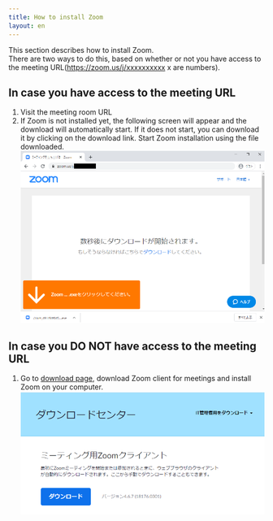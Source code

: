 ```yaml
---
title: How to install Zoom
layout: en
---
```


This section describes how to install Zoom.  
There are two ways to do this, based on whether or not you have access to the meeting URL(https://zoom.us/j/xxxxxxxxxx x are numbers).  


## In case you have access to the meeting URL
  1. Visit the meeting room URL
  1. If Zoom is not installed yet, the following screen will appear and the download will automatically start. If it does not start, you can download it by clicking on the download link. Start Zoom installation using the file downloaded.    ![](img/zoom_install_pc_with_url.png)
  
  
## In case you DO NOT have access to the meeting URL
  1. Go to <a href="https://zoom.us/download" target="_blank">download page</a>, download Zoom client for meetings and install Zoom on your computer.
	![](img/zoom_install_pc_web.png) 
  